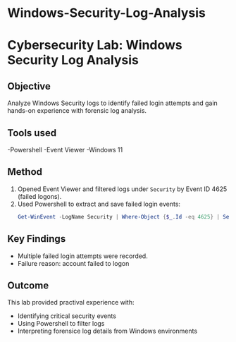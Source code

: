 # Windows-Security-Log-Analysis
# Cybersecurity Lab: Windows Security Log Analysis

## Objective
Analyze Windows Security logs to identify failed login attempts and gain hands-on experience with forensic log analysis.

## Tools used 
-Powershell
-Event Viewer
-Windows 11

## Method
1. Opened Event Viewer and filtered logs under `Security` by Event ID 4625 (failed logons).
2. Used Powershell to extract and save failed login events:
   ``` powershell
   Get-WinEvent -LogName Security | Where-Object {$_.Id -eq 4625} | Select-Object TimeCreated, Message | Out-File .\FailedLogins.txt

## Key Findings
- Multiple failed login attempts were recorded.
- Failure reason: account failed to logon

## Outcome
This lab provided practival experience with:
- Identifying critical security events
- Using Powershell to filter logs
- Interpreting forensice log details from Windows environments
